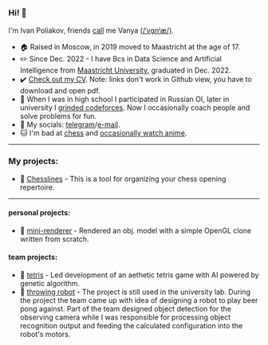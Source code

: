 ### Hi! 👋

I'm Ivan Poliakov, friends [call](https://en.wikipedia.org/wiki/Eastern_Slavic_naming_customs#Diminutive_forms) me Vanya [(/ˈvɑ̟nʲæ/)](https://www.youtube.com/watch?v=FuaHiDwSc5o). <br/>

- 🏠 Raised in Moscow, in 2019 moved to Maastricht at the age of 17.
- ✏️ Since Dec. 2022 - I have Bcs in Data Science and Artificial Intelligence from [Maastricht University](https://www.maastrichtuniversity.nl/education/bachelor/data-science-and-artificial-intelligence), graduated in Dec. 2022. 
- ✔️ [Check out my CV](https://github.com/M1v1savva/M1v1savva/blob/main/CV.pdf). Note: links don't work in Github view, you have to download and open pdf. 
- 🥇 When I was in high school I participated in Russian OI, later in university I [grinded codeforces](https://codeforces.com/profile/M1v1savva1601). 
Now I occasionally coach people and solve problems for fun.    
- 💬 My socials: [telegram](https://t.me/M1v1savva1601)/[e-mail](ivan.polyakov.01@gmail.com). 
- 🐱 I'm bad at [chess](https://www.chess.com/member/m1v1savva) and [occasionally watch anime](https://shikimori.one/M1v1savva1601).

---

### My projects:

- 📖 [Chesslines](https://chesslines.onrender.com) - This is a tool for organizing your chess opening repertoire.

---

#### personal projects:
- 📖 [mini-renderer](https://chesslines.onrender.com) - Rendered an obj. model with a simple OpenGL clone written from scratch.

#### team projects: 
- 📖 [tetris](https://chesslines.onrender.com) - Led development of an aethetic tetris game with AI powered by genetic algorithm.
- 📖 [throwing robot](https://chesslines.onrender.com) - The project is still used in the university lab. During the project the team came up with idea of designing a robot to play beer pong against. Part of the team designed object detection for the observing camera while I was responsible for processing object recognition output and feeding the calculated configuration into the robot's motors. 

<!--
**M1v1savva/M1v1savva** is a ✨ _special_ ✨ repository because its `README.md` (this file) appears on your GitHub profile.

Here are some ideas to get you started:

- 🔭 I’m currently working on ...
- 🌱 I’m currently learning ...
- 👯 I’m looking to collaborate on ...
- 🤔 I’m looking for help with ...
- 💬 Ask me about ...
- 📫 How to reach me: ...
- 😄 Pronouns: ...
- ⚡ Fun fact: ...
-->
